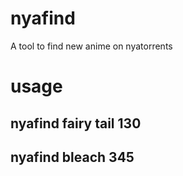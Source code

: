 nyafind
=======

A tool to find new anime on nyatorrents

usage
=====

nyafind fairy tail 130
----------------------

nyafind bleach 345
------------------

